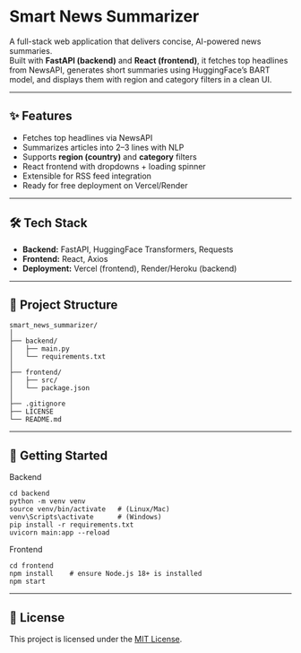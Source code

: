 # Smart News Summarizer

A full-stack web application that delivers concise, AI-powered news summaries.  
Built with **FastAPI (backend)** and **React (frontend)**, it fetches top headlines from NewsAPI, generates short summaries using HuggingFace’s BART model, and displays them with region and category filters in a clean UI.

---

## ✨ Features
- Fetches top headlines via NewsAPI  
- Summarizes articles into 2–3 lines with NLP  
- Supports **region (country)** and **category** filters  
- React frontend with dropdowns + loading spinner  
- Extensible for RSS feed integration  
- Ready for free deployment on Vercel/Render  

---

## 🛠️ Tech Stack
- **Backend:** FastAPI, HuggingFace Transformers, Requests  
- **Frontend:** React, Axios  
- **Deployment:** Vercel (frontend), Render/Heroku (backend)  

---

## 📂 Project Structure
```plaintext
smart_news_summarizer/
│
├── backend/
│   ├── main.py
│   └── requirements.txt
│
├── frontend/
│   ├── src/
│   └── package.json
│
├── .gitignore
├── LICENSE
└── README.md
```
---

## 🚀 Getting Started
Backend
```
cd backend
python -m venv venv
source venv/bin/activate   # (Linux/Mac)
venv\Scripts\activate      # (Windows)
pip install -r requirements.txt
uvicorn main:app --reload
```
Frontend
```
cd frontend
npm install    # ensure Node.js 18+ is installed
npm start
```
---

## 📄 License
This project is licensed under the [MIT License](./LICENSE).

